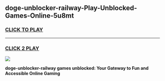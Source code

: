
## doge-unblocker-railway-Play-Unblocked-Games-Online-5u8mt
<h3>
<a href="https://premium76.site?title=doge-unblocker-railway&ref=25A">CLICK TO PLAY</a></h3>
<hr>

<h3>
<a href="https://premium76.site?title=doge-unblocker-railway&ref=25A">CLICK 2 PLAY</a>
  
</h3>

<a href="https://premium76.site?title=doge-unblocker-railway&ref=25A"><img src="https://clearcache.store/games.png"></a>


**doge-unblocker-railway games unblocked: Your Gateway to Fun and Accessible Online Gaming**
